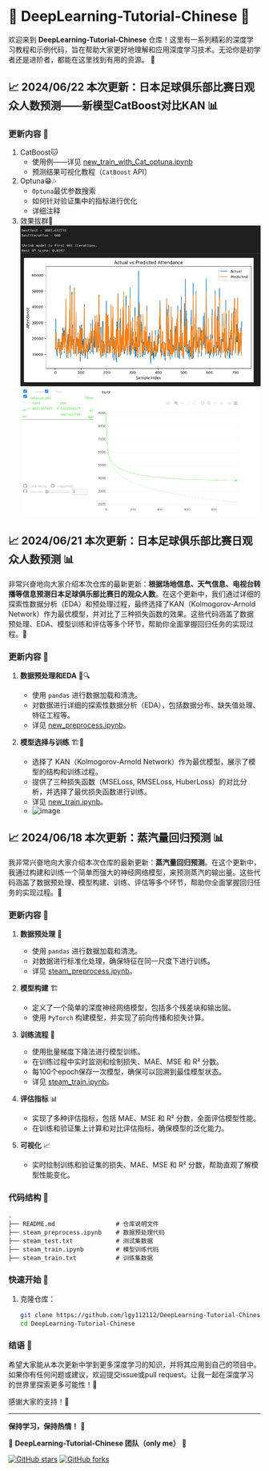 # 🚀 DeepLearning-Tutorial-Chinese 🎉

欢迎来到 **DeepLearning-Tutorial-Chinese** 仓库！这里有一系列精彩的深度学习教程和示例代码，旨在帮助大家更好地理解和应用深度学习技术。无论你是初学者还是进阶者，都能在这里找到有用的资源。 🌟
## 📈 2024/06/22 本次更新：日本足球俱乐部比赛日观众人数预测——新模型CatBoost对比KAN 📊
### 更新内容 🌟
1. CatBoost🐱
   - 使用例——详见 [new_train_with_Cat_optuna.ipynb](https://github.com/lgy112112/DeepLearning-Tutorial-Chinese/blob/main/attendance_regression_detailedEDA_train/new_train_with_Cat_optuna.ipynb)
   - 预测结果可视化教程（`CatBoost` API）
2. Optuna😁🎶
   - `Optuna`最优参数搜索
   - 如何针对验证集中的指标进行优化
   - 详细注释
3. 效果拔群🍿
   ![1719064194603](image/README/1719064194603.png)
   ![1719064239514](image/README/1719064239514.png)

## 📈 2024/06/21 本次更新：日本足球俱乐部比赛日观众人数预测 📊

非常兴奋地向大家介绍本次仓库的最新更新：**根据场地信息、天气信息、电视台转播等信息预测日本足球俱乐部比赛日的观众人数**。在这个更新中，我们通过详细的探索性数据分析（EDA）和预处理过程，最终选择了KAN（Kolmogorov-Arnold Network）作为最优模型，并对比了三种损失函数的效果。这些代码涵盖了数据预处理、EDA、模型训练和评估等多个环节，帮助你全面掌握回归任务的实现过程。🤖

### 更新内容 🌟

1. **数据预处理和EDA** 🧹🔍
   - 使用 `pandas` 进行数据加载和清洗。
   - 对数据进行详细的探索性数据分析（EDA），包括数据分布、缺失值处理、特征工程等。
   - 详见 [new_preprocess.ipynb](https://github.com/lgy112112/DeepLearning-Tutorial-Chinese/blob/main/attendance_regression_detailedEDA_train/new_preprocess.ipynb)。

2. **模型选择与训练** 🏗️🚀
   - 选择了 KAN（Kolmogorov-Arnold Network）作为最优模型，展示了模型的结构和训练过程。
   - 提供了三种损失函数（MSELoss, RMSELoss, HuberLoss）的对比分析，并选择了最优损失函数进行训练。
   - 详见 [new_train.ipynb](https://github.com/lgy112112/DeepLearning-Tutorial-Chinese/blob/main/attendance_regression_detailedEDA_train/new_train_with_KAN.ipynb)。
   - ![image](https://github.com/lgy112112/DeepLearning-Tutorial-Chinese/assets/144128974/78231046-ab71-4f3b-a0cc-14f8d6bf8cf4)



## 📈 2024/06/18 本次更新：蒸汽量回归预测 📊

我非常兴奋地向大家介绍本次仓库的最新更新：**蒸汽量回归预测**。在这个更新中，我通过构建和训练一个简单而强大的神经网络模型，来预测蒸汽的输出量。这些代码涵盖了数据预处理、模型构建、训练、评估等多个环节，帮助你全面掌握回归任务的实现过程。🤖

### 更新内容 🌟

1. **数据预处理** 🧹
   - 使用 `pandas` 进行数据加载和清洗。
   - 对数据进行标准化处理，确保特征在同一尺度下进行训练。
   - 详见 [steam_preprocess.ipynb](https://github.com/lgy112112/DeepLearning-Tutorial-Chinese/blob/main/steam_preprocess.ipynb)。

2. **模型构建** 🏗️
   - 定义了一个简单的深度神经网络模型，包括多个残差块和输出层。
   - 使用 `PyTorch` 构建模型，并实现了前向传播和损失计算。

3. **训练流程** 🚀
   - 使用批量梯度下降法进行模型训练。
   - 在训练过程中实时监测和绘制损失、MAE、MSE 和 R² 分数。
   - 每100个epoch保存一次模型，确保可以回溯到最佳模型状态。
   - 详见 [steam_train.ipynb](https://github.com/lgy112112/DeepLearning-Tutorial-Chinese/blob/main/steam_train.ipynb)。

4. **评估指标** 📊
   - 实现了多种评估指标，包括 MAE、MSE 和 R² 分数，全面评估模型性能。
   - 在训练和验证集上计算和对比评估指标，确保模型的泛化能力。

5. **可视化** 📈
   - 实时绘制训练和验证集的损失、MAE、MSE 和 R² 分数，帮助直观了解模型性能变化。

### 代码结构 📂

```plaintext
.
├── README.md                 # 仓库说明文件
├── steam_preprocess.ipynb    # 数据预处理代码
├── steam_test.txt            # 测试集数据
├── steam_train.ipynb         # 模型训练代码
├── steam_train.txt           # 训练集数据
```

### 快速开始 🚀

1. 克隆仓库：
   ```bash
   git clone https://github.com/lgy112112/DeepLearning-Tutorial-Chinese.git
   cd DeepLearning-Tutorial-Chinese
   ```
   
### 结语 🌟

希望大家能从本次更新中学到更多深度学习的知识，并将其应用到自己的项目中。如果你有任何问题或建议，欢迎提交issue或pull request。让我一起在深度学习的世界里探索更多可能性！🚀

感谢大家的支持！🎉

---
**保持学习，保持热情！** 💪

🎉 **DeepLearning-Tutorial-Chinese 团队（only me）** 🎉

[![GitHub stars](https://img.shields.io/github/stars/lgy112112/DeepLearning-Tutorial-Chinese?style=social)](https://github.com/lgy112112/DeepLearning-Tutorial-Chinese)
[![GitHub forks](https://img.shields.io/github/forks/lgy112112/DeepLearning-Tutorial-Chinese?style=social)](https://github.com/lgy112112/DeepLearning-Tutorial-Chinese)
